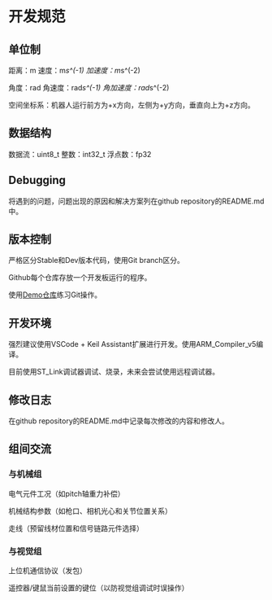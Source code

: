 # 开发规范
## 单位制
距离：m
速度：m*s^(-1)
加速度：m*s^(-2)

角度：rad
角速度：rad*s^(-1)
角加速度：rad*s^(-2)

空间坐标系：机器人运行前方为+x方向，左侧为+y方向，垂直向上为+z方向。

## 数据结构
数据流：uint8_t
整数：int32_t
浮点数：fp32

## Debugging
将遇到的问题，问题出现的原因和解决方案列在github repository的README.md中。

## 版本控制
严格区分Stable和Dev版本代码，使用Git branch区分。

Github每个仓库存放一个开发板运行的程序。

使用[Demo仓库](https://github.com/RM-DragoPass-EC-Group/Demo)练习Git操作。

## 开发环境
强烈建议使用VSCode + Keil Assistant扩展进行开发。使用ARM_Compiler_v5编译。

目前使用ST_Link调试器调试、烧录，未来会尝试使用远程调试器。

## 修改日志
在github repository的README.md中记录每次修改的内容和修改人。

## 组间交流
### 与机械组
电气元件工况（如pitch轴重力补偿）

机械结构参数（如枪口、相机光心和关节位置关系）

走线（预留线材位置和信号链路元件选择）

### 与视觉组
上位机通信协议（发包）

遥控器/键鼠当前设置的键位（以防视觉组调试时误操作）